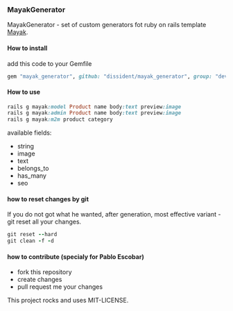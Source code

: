 ### MayakGenerator

MayakGenerator - set of custom generators fot ruby on rails template
[Mayak](https://github.com/dymio/mayak).

#### How to install

add this code to your Gemfile

``` ruby
gem "mayak_generator", github: "dissident/mayak_generator", group: "development"
```

#### How to use

``` ruby
rails g mayak:model Product name body:text preview:image
rails g mayak:admin Product name body:text preview:image
rails g mayak:m2m product category
```

available fields:

- string
- image
- text
- belongs_to
- has_many
- seo

#### how to reset changes by git

If you do not got what he wanted, after generation, most effective
 variant - git reset all your changes.

``` ruby
git reset --hard
git clean -f -d
```

#### how to contribute (specialy for Pablo Escobar)

- fork this repository
- create changes
- pull request me your changes

This project rocks and uses MIT-LICENSE.
